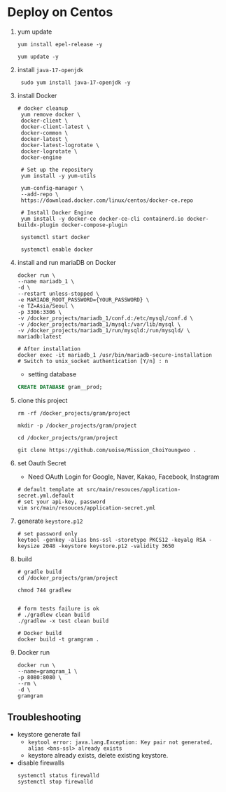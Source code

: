 # Deploy on Centos
1. yum update
    ```shell
    yum install epel-release -y
   
    yum update -y
    ```
   
2. install `java-17-openjdk`
   ```shell
    sudo yum install java-17-openjdk -y
   ```
   
3. install Docker 
   ```shell
   # docker cleanup
    yum remove docker \
    docker-client \
    docker-client-latest \
    docker-common \
    docker-latest \
    docker-latest-logrotate \
    docker-logrotate \
    docker-engine

    # Set up the repository
    yum install -y yum-utils
    
    yum-config-manager \
    --add-repo \
    https://download.docker.com/linux/centos/docker-ce.repo
    
    # Install Docker Engine
    yum install -y docker-ce docker-ce-cli containerd.io docker-buildx-plugin docker-compose-plugin
    
    systemctl start docker
   
    systemctl enable docker
   ```
   
4. install and run mariaDB on Docker
    ```shell
    docker run \
    --name mariadb_1 \
    -d \
    --restart unless-stopped \
    -e MARIADB_ROOT_PASSWORD={YOUR_PASSWORD} \
    -e TZ=Asia/Seoul \
    -p 3306:3306 \
    -v /docker_projects/mariadb_1/conf.d:/etc/mysql/conf.d \
    -v /docker_projects/mariadb_1/mysql:/var/lib/mysql \
    -v /docker_projects/mariadb_1/run/mysqld:/run/mysqld/ \
    mariadb:latest
   
   # After installation
   docker exec -it mariadb_1 /usr/bin/mariadb-secure-installation
   # Switch to unix_socket authentication [Y/n] : n
   ```
   
    - setting database
    ```sql
    CREATE DATABASE gram__prod;
   ```
   
5. clone this project
    ```shell
    rm -rf /docker_projects/gram/project
   
    mkdir -p /docker_projects/gram/project
   
    cd /docker_projects/gram/project
   
    git clone https://github.com/uoise/Mission_ChoiYoungwoo .
   ```

6. set Oauth Secret
    - Need OAuth Login for Google, Naver, Kakao, Facebook, Instagram
    ```shell
   # default template at src/main/resouces/application-secret.yml.default
   # set your api-key, password
   vim src/main/resouces/application-secret.yml
   ```
   
7. generate `keystore.p12`
    ```shell
    # set password only
    keytool -genkey -alias bns-ssl -storetype PKCS12 -keyalg RSA -keysize 2048 -keystore keystore.p12 -validity 3650
    ```
   
8. build
    ```shell
   # gradle build
    cd /docker_projects/gram/project
    
    chmod 744 gradlew
   
   
   # form tests failure is ok
   # ./gradlew clean build
   ./gradlew -x test clean build
   
   # Docker build
   docker build -t gramgram . 
   ```
   
9. Docker run
    ```shell 
   docker run \
    --name=gramgram_1 \
    -p 8080:8080 \
    --rm \
    -d \
    gramgram
   ```
   
## Troubleshooting
- keystore generate fail
  - `keytool error: java.lang.Exception: Key pair not generated, alias <bns-ssl> already exists`
  - keystore already exists, delete existing keystore.
- disable firewalls
  ```shell
  systemctl status firewalld
  systemctl stop firewalld
  ```
